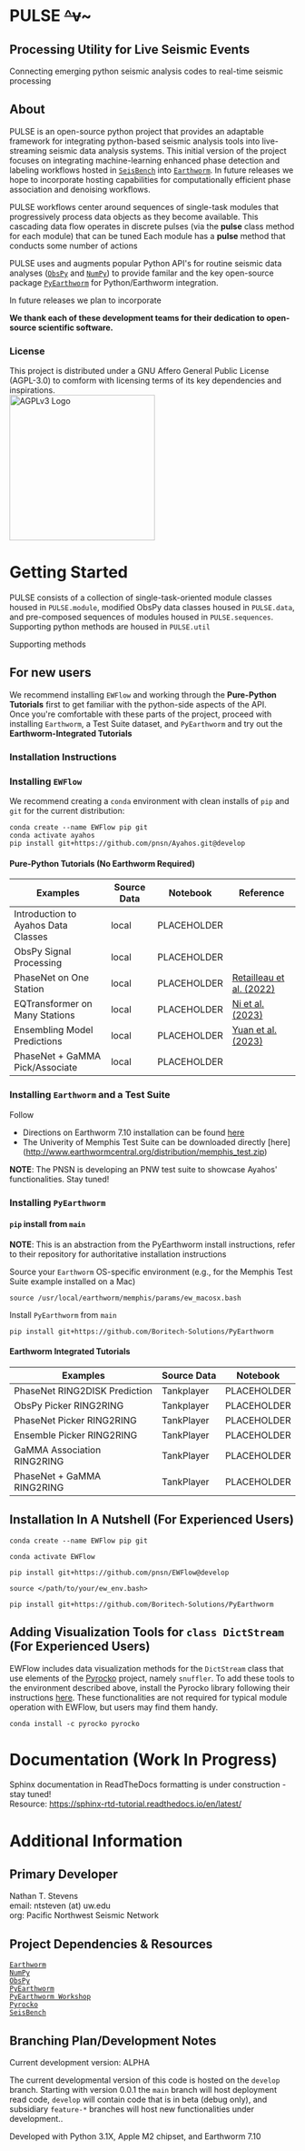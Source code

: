 # PULSE ~~^v~~~    
## **P**rocessing **U**tility for **L**ive **S**eismic **E**vents  

Connecting emerging python seismic analysis codes to real-time seismic processing

## About  
PULSE is an open-source python project that provides an adaptable framework for integrating python-based seismic analysis tools into live-streaming seismic data analysis systems. This initial version of the project focuses on integrating machine-learning enhanced phase detection and labeling workflows hosted in [`SeisBench`](https://seisbench.readthedocs.io/en/stable/) into [`Earthworm`](http://www.earthwormcentral.org). In future releases we hope to incorporate hosting capabilities for computationally efficient phase association and denoising workflows.

PULSE workflows center around sequences of single-task modules that progressively process data objects as they become available. This cascading data flow operates in discrete pulses (via the **pulse** class method for each module) that can be tuned Each module has a **pulse** method that conducts some number of actions 

PULSE uses and augments popular Python API's for routine seismic data analyses ([`ObsPy`](https://docs.obspy.org) and [`NumPy`](https://numpy.org)) to provide familar  and the key open-source package [`PyEarthworm`](https://github.com/Boritech-Solutions/PyEarthworm) for Python/Earthworm integration.

In future releases we plan to incorporate 

**We thank each of these development teams for their dedication to open-source scientific software.**  
### License
This project is distributed under a GNU Affero General Public License (AGPL-3.0) to comform with licensing terms of its key dependencies and inspirations.  
<a title="Affero General Public License" href="https://en.wikipedia.org/wiki/GNU_Affero_General_Public_License">
    <img width="256" alt="AGPLv3 Logo" src="https://upload.wikimedia.org/wikipedia/commons/0/06/AGPLv3_Logo.svg">
</a>  

# Getting Started

PULSE consists of a collection of single-task-oriented module classes housed in `PULSE.module`,
modified ObsPy data classes housed in `PULSE.data`, and pre-composed sequences of modules housed
in `PULSE.sequences`. Supporting python methods are housed in `PULSE.util`

 Supporting methods

## For new users 
We recommend installing `EWFlow` and working through the **Pure-Python Tutorials** first to get familiar with the python-side aspects of the API.  
Once you're comfortable with these parts of the project, proceed with installing `Earthworm`, a Test Suite dataset, and `PyEarthworm` and try out the **Earthworm-Integrated Tutorials**

### Installation Instructions  

### Installing `EWFlow`
We recommend creating a `conda` environment with clean installs of `pip` and `git` for the current distribution:  
```
conda create --name EWFlow pip git
conda activate ayahos
pip install git+https://github.com/pnsn/Ayahos.git@develop
``` 

#### Pure-Python Tutorials (No Earthworm Required)

| Examples                        | Source Data  |  Notebook    | Reference                    |  
| ------------------------------- | ------------ | ------------ | ---------------------------- |
| Introduction to Ayahos Data Classes | local | PLACEHOLDER | | 
| ObsPy Signal Processing | local        | PLACEHOLDER  |                              |
| PhaseNet on One Station         | local        | PLACEHOLDER  | [Retailleau et al. (2022)](https://doi.org/10.1785/0220210279)   |
| EQTransformer on Many Stations  | local        | PLACEHOLDER  | [Ni et al. (2023)](https://doi.org/10.26443/seismica.v2i1.368) | 
| Ensembling Model Predictions    | local        | PLACEHOLDER  | [Yuan et al. (2023)](https://doi.org/10.1109/TGRS.2023.3320148) | 
| PhaseNet + GaMMA Pick/Associate | local        | PLACEHOLDER  | |


### Installing `Earthworm` and a Test Suite
Follow  
* Directions on Earthworm 7.10 installation can be found [here](https://gitlab.rm.ingv.it/earthworm/earthworm)  
* The Univerity of Memphis Test Suite can be downloaded directly [here] (http://www.earthwormcentral.org/distribution/memphis_test.zip)

**NOTE**: The PNSN is developing an PNW test suite to showcase Ayahos' functionalities. Stay tuned!  

### Installing `PyEarthworm`
#### `pip` install from `main`
**NOTE**: This is an abstraction from the PyEarthworm install instructions, refer to their repository for authoritative installation instructions  

Source your `Earthworm` OS-specific environment (e.g., for the Memphis Test Suite example installed on a Mac)     
```
source /usr/local/earthworm/memphis/params/ew_macosx.bash
```

Install `PyEarthworm` from `main`  
```
pip install git+https://github.com/Boritech-Solutions/PyEarthworm
```  

#### Earthworm Integrated Tutorials  

| Examples                        | Source Data  |  Notebook    | 
| ------------------------------- | ------------ | ------------ |
| PhaseNet RING2DISK Prediction   | Tankplayer   | PLACEHOLDER  | 
| ObsPy Picker RING2RING          | Tankplayer   | PLACEHOLDER  |
| PhaseNet Picker RING2RING       | TankPlayer   | PLACEHOLDER  | 
| Ensemble Picker RING2RING       | TankPlayer   | PLACEHOLDER  |
| GaMMA Association RING2RING     | TankPlayer   | PLACEHOLDER  |
| PhaseNet + GaMMA RING2RING        | TankPlayer   | PLACEHOLDER  |


## Installation In A Nutshell (For Experienced Users)
```
conda create --name EWFlow pip git
```
```
conda activate EWFlow
```
```
pip install git+https://github.com/pnsn/EWFlow@develop
```
```
source </path/to/your/ew_env.bash>
```
```
pip install git+https://github.com/Boritech-Solutions/PyEarthworm
```

## Adding Visualization Tools for `class DictStream` (For Experienced Users)  
EWFlow includes data visualization methods for the `DictStream` class that use elements of the [Pyrocko](https://pyrocko.org) project, namely `snuffler`. To add these tools to the environment described above, install the Pyrocko library following their instructions [here](https://pyrocko.org/docs/current/install/). These functionalities are not required for typical module operation with EWFlow, but users may find them handy.  

```
conda install -c pyrocko pyrocko
```

# Documentation (Work In Progress)  
Sphinx documentation in ReadTheDocs formatting is under construction - stay tuned!  
Resource: https://sphinx-rtd-tutorial.readthedocs.io/en/latest/  


<!-- ### Install with `conda`  
The same as above, but using a *.yaml  
```
wget https://github.com/pnsn/Ayahos/conda_env_create.yaml
``` -->



# Additional Information

## Primary Developer  
Nathan T. Stevens  
email: ntsteven (at) uw.edu  
org: Pacific Northwest Seismic Network

## Project Dependencies & Resources
[`Earthworm`](http://www.earthwormcentral.org)  
[`NumPy`](https://numpy.org)  
[`ObsPy`](https://docs.obspy.org)  
[`PyEarthworm`](https://github.com/Boritech-Solutions/PyEarthworm)  
[`PyEarthworm Workshop`](https://github.com/Fran89/PyEarthworm_Workshop)  
[`Pyrocko`](https://pyrocko.org)  
[`SeisBench`](https://github.com/seisbench/seisbench)  

## Branching Plan/Development Notes

Current development version: ALPHA 

The current developmental version of this code is hosted on the `develop` branch. Starting with version 0.0.1 the `main` branch will host deployment read code, `develop` will contain code that is in beta (debug only), and subsidiary `feature-*` branches will host new functionalities under development..  

Developed with Python 3.1X, Apple M2 chipset, and Earthworm 7.10  


<!-- ## Notes on the Initial Package Development
This initial version focuses on body wave detection and labeling tasks using the EarthquakeTransformer (EQT; Mousavi et al., 2018) and PhaseNet (Zhu et al., 2019) model architectures, along with the following pretrained model weights available through `SeisBench` (Woollam et al., 2020).

| Model  | Weight   | Appeal                              | Reference               | DOI |
|:------:| -------- | ----------------------------------- | ----------------------- | ------ |
| EQT    | pnw      | PNSN Data Transfer Learning         | Ni et al. (2023)        | https://doi.org/10.26443/seismica.v2i1.368 |
| EQT/PN | instance | Extensive Training Augmentation     | Michelini et al. (2021) | https://doi.org/10.13127/INSTANCE |
| EQT/PN | stead    | "Go-To" Benchmark Training Dataset  | Mousavi et al. (2019)   | https://doi.org/10.1109/ACCESS.2019.2947848 |
| EQT/PN | iquique  | Subduction Zone Aftershock Sequence | Woollam et al. (2019)   | https://doi.org/10.1785/0220180312 |
| EQT/PN | lendb    | Local Seismicity                    | Magrini et al. (2020)   | https://doi.org/10.1016/j.aiig.2020.04.001; http://doi.org/10.5281/zenodo.3648232 |
| PN     | diting   | Large mag range & event diversity   | Zhao et al. (2022)      | https://doi.org/10.1016/j.eqs.2022.01.022 |  

Abstracted from `SeisBench` documentation: https://seisbench.readthedocs.io/en/stable/pages/benchmark_datasets.html#  
 -->
